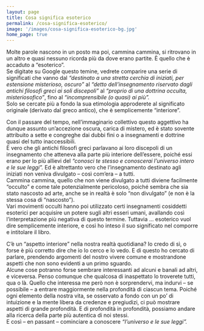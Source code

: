 ```yaml
---
layout: page
title: Cosa significa esoterico
permalink: /cosa-significa-esoterico/
image: '/images/cosa-significa-esoterico-bg.jpg'
home_page: true
---
```


Molte parole nascono in un posto ma poi, cammina cammina, si ritrovano in un altro e quasi nessuno ricorda più da dove erano partite. È quello che è accaduto a “esoterico”. <br/>
Se digitate su Google questo temine, vedrete comparire una serie di significati che vanno dal *“destinato a una stretta cerchia di iniziati, per estensione misterioso, oscuro”* al *“detto dell’insegnamento riservato dagli antichi filosofi greci ai soli discepoli”* al *“proprio di una dottrina occulta, misteriosofico”*, fino al *“incomprensibile (o quasi) ai più”.*<br/>
Solo se cercate più a fondo la sua etimologia approderete al significato originale (derivato dal greco antico), che è semplicemente “interiore”.

Con il passare del tempo, nell’immaginario collettivo questo aggettivo ha dunque assunto un’accezione oscura, carica di mistero, ed è stato sovente attribuito a sette e congreghe dai dubbi fini o a insegnamenti e dottrine quasi del tutto inaccessibili.<br/>
È vero che gli antichi filosofi greci parlavano ai loro discepoli di un insegnamento che atteneva alla parte più interiore dell’essere, poiché essi erano per lo più allievi del *“conosci te stesso e conoscerai l’universo intero e le sue leggi”.* Ed è altrettanto vero che l’insegnamento destinato agli iniziati non veniva divulgato – così com’era – a tutti.<br/>
Cammina cammina, quello che non viene divulgato a tutti diviene facilmente “occulto” e come tale potenzialmente pericoloso, poiché sembra che sia stato nascosto ad arte, anche se in realtà è solo “non divulgato” (e non è la stessa cosa di “nascosto”).<br/>
Vari movimenti occulti hanno poi utilizzato certi insegnamenti cosiddetti esoterici per acquisire un potere sugli altri esseri umani, avallando così l’interpretazione più negativa di questo termine. Tuttavia … esoterico vuol dire semplicemente interiore, e così ho inteso il suo significato nel comporre e intitolare il libro.

C’è un “aspetto interiore” nella nostra realtà quotidiana?
Io credo di sì, o forse è più corretto dire che io lo cerco e lo vedo. E di questo ho cercato di parlare, prendendo argomenti del nostro vivere comune e mostrandone aspetti che non sono evidenti a un primo sguardo.<br/>
Alcune cose potranno forse sembrare interessanti ad alcuni e banali ad altri, e viceversa. Penso comunque che qualcosa di inaspettato lo troverete tutti, qua o là. Quello che interessa me però non è sorprendervi, ma indurvi – se possibile – a entrare maggiormente nella profondità di ciascun tema. Poiché ogni elemento della nostra vita, se osservato a fondo con un po’ di intuizione e la mente libera da credenze e pregiudizi, ci può mostrare aspetti di grande profondità. E di profondità in profondità, possiamo andare alla ricerca della parte più autentica di noi stessi.<br/>
E così – en passant – cominciare a conoscere *“l’universo e le sue leggi”.*